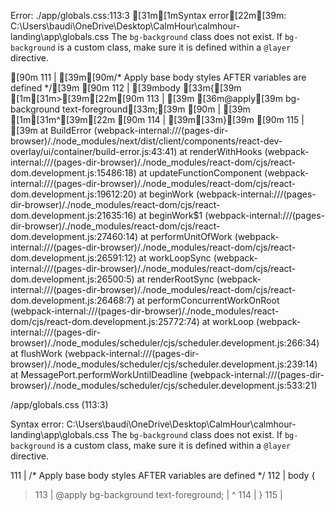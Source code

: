 Error: ./app/globals.css:113:3
[31m[1mSyntax error[22m[39m: C:\Users\baudi\OneDrive\Desktop\CalmHour\calmhour-landing\app\globals.css The `bg-background` class does not exist. If `bg-background` is a custom class, make sure it is defined within a `@layer` directive.

 [90m 111 | [39m[90m/* Apply base body styles AFTER variables are defined */[39m
 [90m 112 | [39mbody [33m{[39m
[1m[31m>[39m[22m[90m 113 | [39m  [36m@apply[39m bg-background text-foreground[33m;[39m 
 [90m     | [39m  [1m[31m^[39m[22m
 [90m 114 | [39m[33m}[39m
 [90m 115 | [39m
    at BuildError (webpack-internal:///(pages-dir-browser)/./node_modules/next/dist/client/components/react-dev-overlay/ui/container/build-error.js:43:41)
    at renderWithHooks (webpack-internal:///(pages-dir-browser)/./node_modules/react-dom/cjs/react-dom.development.js:15486:18)
    at updateFunctionComponent (webpack-internal:///(pages-dir-browser)/./node_modules/react-dom/cjs/react-dom.development.js:19612:20)
    at beginWork (webpack-internal:///(pages-dir-browser)/./node_modules/react-dom/cjs/react-dom.development.js:21635:16)
    at beginWork$1 (webpack-internal:///(pages-dir-browser)/./node_modules/react-dom/cjs/react-dom.development.js:27460:14)
    at performUnitOfWork (webpack-internal:///(pages-dir-browser)/./node_modules/react-dom/cjs/react-dom.development.js:26591:12)
    at workLoopSync (webpack-internal:///(pages-dir-browser)/./node_modules/react-dom/cjs/react-dom.development.js:26500:5)
    at renderRootSync (webpack-internal:///(pages-dir-browser)/./node_modules/react-dom/cjs/react-dom.development.js:26468:7)
    at performConcurrentWorkOnRoot (webpack-internal:///(pages-dir-browser)/./node_modules/react-dom/cjs/react-dom.development.js:25772:74)
    at workLoop (webpack-internal:///(pages-dir-browser)/./node_modules/scheduler/cjs/scheduler.development.js:266:34)
    at flushWork (webpack-internal:///(pages-dir-browser)/./node_modules/scheduler/cjs/scheduler.development.js:239:14)
    at MessagePort.performWorkUntilDeadline (webpack-internal:///(pages-dir-browser)/./node_modules/scheduler/cjs/scheduler.development.js:533:21)
   
/app/globals.css (113:3)

Syntax error: C:\Users\baudi\OneDrive\Desktop\CalmHour\calmhour-landing\app\globals.css The `bg-background` class does not exist. If `bg-background` is a custom class, make sure it is defined within a `@layer` directive.

  111 | /* Apply base body styles AFTER variables are defined */
  112 | body {
> 113 |   @apply bg-background text-foreground; 
      |   ^
  114 | }
  115 | 